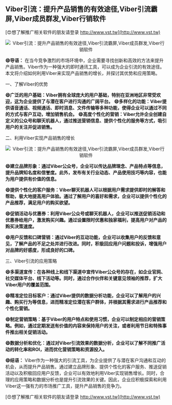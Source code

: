## **Viber引流：提升产品销售的有效途径,Viber引流霸屏,Viber成员群发,Viber行销软件**

[😍想了解推广相关软件的朋友请登录 http://www.vst.tw](http://www.vst.tw)

 <center><img src="https://vst.tw/MP4/tuiguang/png/5.png" alt="Viber引流：提升产品销售的有效途径,Viber引流霸屏,Viber成员群发,Viber行销软件"></center>

**😄导语：**
在当今竞争激烈的市场环境中，企业需要寻找创新和高效的方法来提升产品销售。Viber作为一种强大的即时通讯工具，可以成为企业引流的有效途径。本文将介绍如何利用Viber来实现产品销售的增长，并探讨其优势和应用策略。

一、了解Viber的优势

**😄广泛的用户基础：Viber拥有全球庞大的用户基础，特别在亚洲地区非常受欢迎，这为企业提供了与潜在客户进行沟通的广阔平台。**
**😄多样化的功能：Viber提供语音通话、视频通话、即时消息、文件传输等多种功能，使得企业可以通过不同的方式与客户互动，增加销售机会。**
**😄高度个性化的营销：Viber允许企业创建自定义的公众号和聊天机器人，通过推送营销信息、提供个性化的服务等方式，吸引用户的关注并促进销售。**

二、利用Viber实现产品销售的增长

 <center><img src="https://vst.tw/MP4/tuiguang/png/7.png" alt="Viber引流：提升产品销售的有效途径,Viber引流霸屏,Viber成员群发,Viber行销软件"></center>

**😄建立品牌形象：通过Viber公众号，企业可以传达品牌理念、产品特点等信息，提升品牌知名度和信誉度。此外，发布有关行业动态、产品使用技巧等内容，也能为用户提供有价值的信息。**

**😄提供个性化的客户服务：Viber聊天机器人可以根据用户需求提供即时的解答和帮助，极大地提高用户体验。通过了解用户的喜好和需求，企业可以提供个性化的产品推荐，满足用户的购买欲望。**

**😄促销活动与优惠券：利用Viber公众号或聊天机器人，企业可以推送促销活动和优惠券给用户，激发购买兴趣。通过设置限时优惠和独家福利，提高用户对产品的购买决策速度。**

**😄用户反馈和口碑营销：通过Viber的互动功能，企业可以收集用户的反馈和意见，了解产品的不足之处并进行改进。同时，积极回应用户问题和投诉，增强用户对品牌的好感度，形成良好的口碑。**

三、Viber引流的应用策略

**😄多渠道宣传：在各种线上和线下渠道中宣传Viber公众号的存在，如企业官网、社交媒体平台、线下活动等。同时，通过合作伙伴和关键意见领袖的推荐，扩大Viber用户的覆盖范围。**

**😄精准定位目标客户：通过Viber提供的数据分析功能，企业可以了解用户的兴趣、购买行为等信息，进而精准定位潜在客户群体，并根据其需求进行产品推荐和个性化营销。**

**😄制定营销策略：基于Viber的用户特点和使用习惯，企业可以制定相应的营销策略。例如，通过定期发送有价值的内容来保持用户的关注，或者利用节日和特殊事件推出相关促销活动。**

**😄数据分析和优化：通过对Viber引流效果的数据分析，企业可以了解不同推广活动的转化率和ROI，进而优化营销策略和资源投入。**

**😄结语：**
Viber作为一种强大的引流工具，为企业提供了与潜在客户沟通和互动的机会，从而提升产品销售。通过建立品牌形象、提供个性化的客户服务、推送促销活动以及积极回应用户反馈，企业可以有效地利用Viber实现销售增长。同时，合理的应用策略和数据分析也是提升引流效果的关键。因此，企业应积极探索和利用Viber这一强有力的市场推广工具，提升产品销售的竞争力。

[😍想了解推广相关软件的朋友请登录 http://www.vst.tw](http://www.vst.tw)



